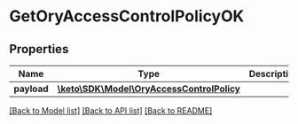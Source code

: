 # GetOryAccessControlPolicyOK

## Properties
Name | Type | Description | Notes
------------ | ------------- | ------------- | -------------
**payload** | [**\keto\SDK\Model\OryAccessControlPolicy**](OryAccessControlPolicy.md) |  | [optional] 

[[Back to Model list]](../README.md#documentation-for-models) [[Back to API list]](../README.md#documentation-for-api-endpoints) [[Back to README]](../README.md)


